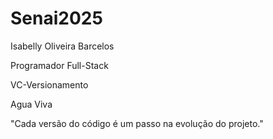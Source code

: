 # Senai2025

Isabelly Oliveira Barcelos

Programador Full-Stack

VC-Versionamento

Agua Viva

"Cada versão do código é um passo na evolução do projeto."